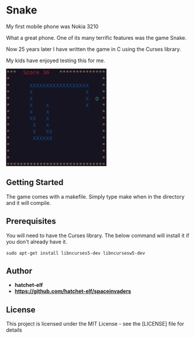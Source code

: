 # Snake

My first mobile phone was Nokia 3210

What a great phone. One of its many terrific features was the game Snake.

Now 25 years later I have written the game in C using the Curses library.

My kids have enjoyed testing this for me.

![plot](Screenshot.jpg)

## Getting Started

The game comes with a makefile. Simply type make when in the directory and it will compile.

## Prerequisites

You will need to have the Curses library. The below command will install it if you don't already have it.

```
sudo apt-get install libncurses5-dev libncursesw5-dev
```

## Author

* **hatchet-elf**
* **https://github.com/hatchet-elf/spaceinvaders**


## License

This project is licensed under the MIT License - see the [LICENSE] file for details



